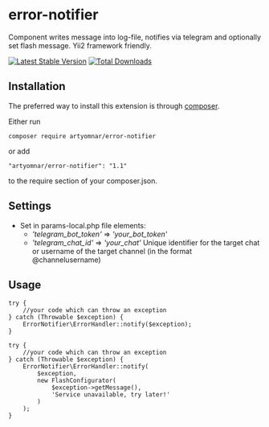 # error-notifier
Component writes message into log-file, notifies via telegram and optionally set flash message.
Yii2 framework friendly.

[![Latest Stable Version](https://poser.pugx.org/artyomnar/error-notifier/v/stable.png)](https://packagist.org/packages/artyomnar/error-notifier)
[![Total Downloads](https://poser.pugx.org/artyomnar/error-notifier/downloads.png)](https://packagist.org/packages/artyomnar/error-notifier)


Installation
------------

The preferred way to install this extension is through [composer](http://getcomposer.org/download/).

Either run

```
composer require artyomnar/error-notifier
```

or add

```
"artyomnar/error-notifier": "1.1"
```

to the require section of your composer.json.

Settings
------------

 - Set in params-local.php file elements:
   - *'telegram_bot_token'* => *'your_bot_token'*
   - *'telegram_chat_id'* => *'your_chat'* Unique identifier for the target chat or username of the target channel (in the format @channelusername)

Usage
------------

```
try {
    //your code which can throw an exception
} catch (Throwable $exception) {
    ErrorNotifier\ErrorHandler::notify($exception);
}
```
```
try {
    //your code which can throw an exception
} catch (Throwable $exception) {
    ErrorNotifier\ErrorHandler::notify(
        $exception,
        new FlashConfigurator(
            $exception->getMessage(),
            'Service unavailable, try later!'
        )
    );
}
```
